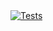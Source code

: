 <a href="https://github.com/SENERGY-Platform/canary/actions/workflows/tests.yml" rel="nofollow">
    <img src="https://github.com/SENERGY-Platform/canary/actions/workflows/tests.yml/badge.svg?branch=main" alt="Tests" />
</a>